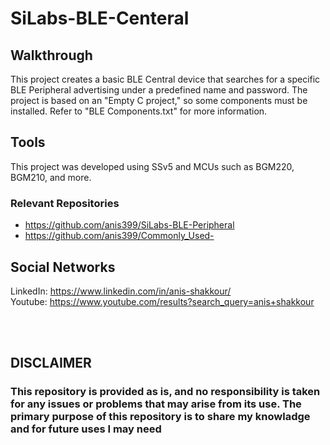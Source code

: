 # SiLabs-BLE-Centeral

## Walkthrough
This project creates a basic BLE Central device that searches for a specific BLE Peripheral advertising under a predefined name and password. The project is based on an "Empty C project," so some components must be installed. Refer to "BLE Components.txt" for more information.


## Tools
This project was developed using SSv5 and MCUs such as BGM220, BGM210, and more.


### Relevant Repositories
- https://github.com/anis399/SiLabs-BLE-Peripheral
- https://github.com/anis399/Commonly_Used-


## Social Networks
LinkedIn: https://www.linkedin.com/in/anis-shakkour/
<br />
Youtube:  https://www.youtube.com/results?search_query=anis+shakkour

<br /><br />

## DISCLAIMER
### This repository is provided as is, and no responsibility is taken for any issues or problems that may arise from its use. The primary purpose of this repository is to share my knowladge and for future uses I may need

<!-- This content will not appear in the rendered Markdown -->
